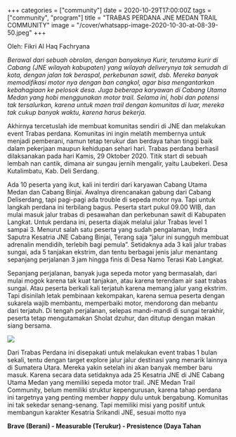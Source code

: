 +++
categories = ["community"]
date = 2020-10-29T17:00:00Z
tags = ["community", "program"]
title = "TRABAS PERDANA JNE MEDAN TRAIL COMMUNITY"
image = "/cover/whatsapp-image-2020-10-30-at-08-39-50.jpeg"
+++

Oleh: Fikri Al Haq Fachryana

_Berawal dari sebuah obrolan, dengan banyaknya Kurir, terutama kurir di Cabang (JNE wilayah kabupaten) yang wilayah deliverynya tak semudah di kota, dengan jalan tak beraspal, perkebunan sawit, dsb. Mereka banyak memodifikasi motor nya dengan ban cangkol, agar bisa mengantarkan kebahagiaan ke pelosok desa. Juga beberapa karyawan di Cabang Utama Medan yang hobi menggunakan motor trail. Selama ini, hobi dan potensi tak tersalurkan, karena untuk maen trail dengan komunitas di luar, mereka tak cukup banyak waktu, karena harus bekerja._

Akhirnya tercetuslah ide membuat komunitas sendiri di JNE dan melakukan event Trabas perdana. Komunitas ini ingin melatih membernya untuk menjadi pemberani, namun tetap terukur dan berdaya tahan tinggi baik dalam pekerjaan maupun kehidupan sehari hari. Trabas perdana berhasil dilaksanakan pada hari Kamis, 29 Oktober 2020. Titik start di sebuah lembah nan cantik, dimana air sungau jernih mengalir, yaitu Laubekeri. Desa Kutalimbatu, Kab. Deli Serdang.

Ada 10 peserta yang ikut, kali ini terdiri dari karyawan Cabang Utama Medan dan Cabang Binjai. Awalnya direncanakan gabung dari Cabang Deliserdang, tapi pagi-pagi ada trouble di sepeda motor nya. Tapi untuk langkah perdana ini terbilang bagus. Peserta start pukul 09.00 WIB, dan mulai masuk jalur trabas di pesawahan dan perkebunan sawit di Kabupaten Langkat. Untuk perdana ini, peserta diajak melalui jalur Trabas level 1 sampai 3. Menurut salah satu peserta yang sudah pengalaman, Indra Saputra Kesatria JNE Cabang Binjai, Terang saja “jalur ini sungguh membuat adrenalin mendidih, terlebih bagi pemula”. Setidaknya ada 3 kali jalur trabas sungai, ada 5 tanjakan ekstrim, dan tentu berbagai jenis jalur menantang sepanjang perjalanan 3 jam hingga finis di Desa Namo Terasi Kab Langkat.

Sepanjang perjalanan, banyak juga sepeda motor yang bermasalah, dari mulai mogok karena tak kuat tanjakan, atau karena terendam air saat trabas sungai. Atau peserta berkali kali terjatuh karena memang jalur yang ekstrim. Tapi disinilah letak pembinaan kekompakan, karena semua peserta dengan sukarela wajib membantu, memperbaiki motor, mendorong dan mebantu dari terjatuh. Di tengah perjalanan, selepas mandi-mandi di sungai terakhir, peserta tetap mengutamakan Sholat dzuhur, dan ditutup dengan makan siang bersama.

![](/uploads/whatsapp-image-2020-10-30-at-08-39-51.jpeg)

Dari Trabas Perdana ini disepakati untuk melakukan event trabas 1 bulan sekali, tentu dengan target explore jalur jalur destinasi yang menarik lainnya di Sumatera Utara. Mereka yakin setelah ini akan banyak member baru masuk. Karena secara data setidaknya ada 25 Kesatria JNE di JNE Cabang Utama Medan yang memiliki sepeda motor trail. JNE Medan Trail Community, belum memiliki struktur kepengurusan, karena tahap perdana ini targetnya yang penting member _happy_ dulu untuk bergabung. Komunitas ini tak sekedar senang-senang. Tapi memiliki misi yang positif untuk membangun karakter Kesatria Srikandi JNE, sesuai motto nya

**Brave (Berani) - Measurable (Terukur) - Presistence (Daya Tahan**